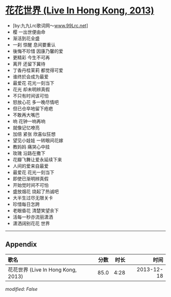 # [花花世界 (Live In Hong Kong, 2013)](https://music.163.com/song?id=28160869)

* [by:九九Lrc歌词网～www.99Lrc.net]
* 樱 一出世便由命
* 渐活到花全盛
* 一刹 惊醒 息间要重认
* 後悔不珍惜 因康乃馨的爱
* 更精彩 今生不可再
* 离开 还留下冀待
* 丁香丹桂茉莉 都觉得可爱
* 谁终於会成为最爱
* 最爱花 花光一刻当下
* 花光 却未明辨真假
* 不只有时间该可怕
* 怒放心花 多一晚尽情吧
* 但已仓卒地留下疮疤
* 不敢再大嘴巴
* 响 花钟一响再响
* 就像记忆嘹亮
* 加倍 紧张 欣喜似狂想
* 望见小娃娃 一转眼间花嫁
* 教妈妈 痛哭心中挂
* 玫瑰 沿路在撒下
* 花瓣飞舞让爱永延续下来
* 人间的爱来自最爱
* 最爱花 花光一刻当下
* 即使已渐明辨真假
* 开始觉时间不可怕
* 盛放烟花 烧起了热诚吧
* 大半生过尽无限关卡
* 珍惜每日怎跨
* 老眼昏花 清楚笑望余下
* 活每一秒亦流丽潇洒
* 潇洒阔别花花 世界


---

## Appendix

|歌名|分数|时长|时间|
|:---|:---:|---:|---:|
|花花世界 (Live In Hong Kong, 2013)|85.0|4:28|2013-12-18

*modified: False*